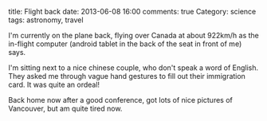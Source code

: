 title: Flight back
date: 2013-06-08 16:00
comments: true
Category: science
tags: astronomy, travel

I'm currently on the plane back, flying over Canada at about 922km/h as the in-flight computer (android tablet in the back of the seat in front of me) says.

I'm sitting next to a nice chinese couple, who don't speak a word of English. They asked me through vague hand gestures to fill out their immigration card. It was quite an ordeal! 

Back home now after a good conference, got lots of nice pictures of Vancouver, but am quite tired now. 

